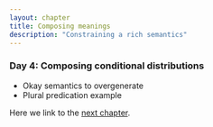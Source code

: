 ```yaml
---
layout: chapter
title: Composing meanings
description: "Constraining a rich semantics"
---
```


### Day 4: Composing conditional distributions

  - Okay semantics to overgenerate 
  - Plural predication example

Here we link to the [next chapter](5-ambiguity.html).